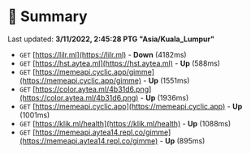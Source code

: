 # 📖 Summary
Last updated: **3/11/2022, 2:45:28 PTG "Asia/Kuala_Lumpur"**

- `GET` [https://lilr.ml](https://lilr.ml) - **Down** (4182ms)
- `GET` [https://hst.aytea.ml](https://hst.aytea.ml) - **Up** (588ms)
- `GET` [https://memeapi.cyclic.app/gimme](https://memeapi.cyclic.app/gimme) - **Up** (1551ms)
- `GET` [https://color.aytea.ml/4b31d6.png](https://color.aytea.ml/4b31d6.png) - **Up** (1936ms)
- `GET` [https://memeapi.cyclic.app](https://memeapi.cyclic.app) - **Up** (1001ms)
- `GET` [https://klik.ml/health](https://klik.ml/health) - **Up** (1088ms)
- `GET` [https://memeapi.aytea14.repl.co/gimme](https://memeapi.aytea14.repl.co/gimme) - **Up** (895ms)
